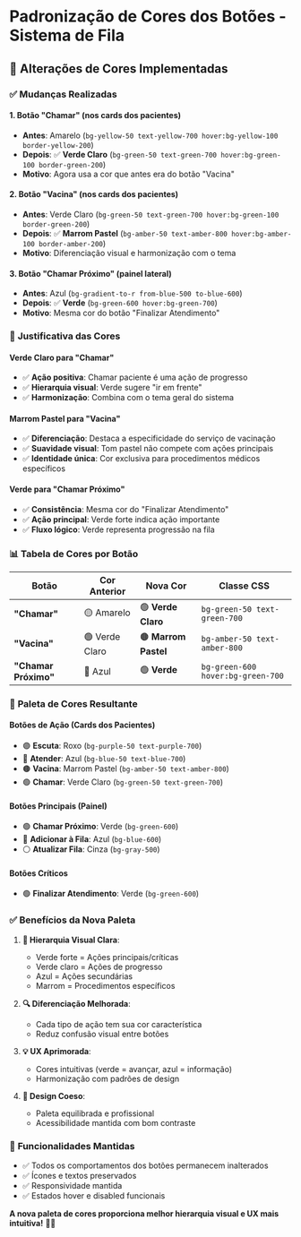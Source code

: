 # Padronização de Cores dos Botões - Sistema de Fila

## 🎨 Alterações de Cores Implementadas

### ✅ **Mudanças Realizadas**

#### 1. **Botão "Chamar" (nos cards dos pacientes)**
- **Antes**: Amarelo (`bg-yellow-50 text-yellow-700 hover:bg-yellow-100 border-yellow-200`)
- **Depois**: ✅ **Verde Claro** (`bg-green-50 text-green-700 hover:bg-green-100 border-green-200`)
- **Motivo**: Agora usa a cor que antes era do botão "Vacina"

#### 2. **Botão "Vacina" (nos cards dos pacientes)**
- **Antes**: Verde Claro (`bg-green-50 text-green-700 hover:bg-green-100 border-green-200`)
- **Depois**: ✅ **Marrom Pastel** (`bg-amber-50 text-amber-800 hover:bg-amber-100 border-amber-200`)
- **Motivo**: Diferenciação visual e harmonização com o tema

#### 3. **Botão "Chamar Próximo" (painel lateral)**
- **Antes**: Azul (`bg-gradient-to-r from-blue-500 to-blue-600`)
- **Depois**: ✅ **Verde** (`bg-green-600 hover:bg-green-700`)
- **Motivo**: Mesma cor do botão "Finalizar Atendimento"

### 🎯 **Justificativa das Cores**

#### **Verde Claro para "Chamar"**
- ✅ **Ação positiva**: Chamar paciente é uma ação de progresso
- ✅ **Hierarquia visual**: Verde sugere "ir em frente"
- ✅ **Harmonização**: Combina com o tema geral do sistema

#### **Marrom Pastel para "Vacina"**
- ✅ **Diferenciação**: Destaca a especificidade do serviço de vacinação
- ✅ **Suavidade visual**: Tom pastel não compete com ações principais
- ✅ **Identidade única**: Cor exclusiva para procedimentos médicos específicos

#### **Verde para "Chamar Próximo"**
- ✅ **Consistência**: Mesma cor do "Finalizar Atendimento"
- ✅ **Ação principal**: Verde forte indica ação importante
- ✅ **Fluxo lógico**: Verde representa progressão na fila

### 📊 **Tabela de Cores por Botão**

| Botão | Cor Anterior | Nova Cor | Classe CSS |
|-------|-------------|----------|------------|
| **"Chamar"** | 🟡 Amarelo | 🟢 **Verde Claro** | `bg-green-50 text-green-700` |
| **"Vacina"** | 🟢 Verde Claro | 🟤 **Marrom Pastel** | `bg-amber-50 text-amber-800` |
| **"Chamar Próximo"** | 🔵 Azul | 🟢 **Verde** | `bg-green-600 hover:bg-green-700` |

### 🎨 **Paleta de Cores Resultante**

#### **Botões de Ação (Cards dos Pacientes)**
- 🟣 **Escuta**: Roxo (`bg-purple-50 text-purple-700`)
- 🔵 **Atender**: Azul (`bg-blue-50 text-blue-700`)
- 🟤 **Vacina**: Marrom Pastel (`bg-amber-50 text-amber-800`)
- 🟢 **Chamar**: Verde Claro (`bg-green-50 text-green-700`)

#### **Botões Principais (Painel)**
- 🟢 **Chamar Próximo**: Verde (`bg-green-600`)
- 🔵 **Adicionar à Fila**: Azul (`bg-blue-600`)
- ⚪ **Atualizar Fila**: Cinza (`bg-gray-500`)

#### **Botões Críticos**
- 🟢 **Finalizar Atendimento**: Verde (`bg-green-600`)

### ✅ **Benefícios da Nova Paleta**

1. **🎯 Hierarquia Visual Clara**:
   - Verde forte = Ações principais/críticas
   - Verde claro = Ações de progresso
   - Azul = Ações secundárias
   - Marrom = Procedimentos específicos

2. **🔍 Diferenciação Melhorada**:
   - Cada tipo de ação tem sua cor característica
   - Reduz confusão visual entre botões

3. **💡 UX Aprimorada**:
   - Cores intuitivas (verde = avançar, azul = informação)
   - Harmonização com padrões de design

4. **🎨 Design Coeso**:
   - Paleta equilibrada e profissional
   - Acessibilidade mantida com bom contraste

### 🔄 **Funcionalidades Mantidas**
- ✅ Todos os comportamentos dos botões permanecem inalterados
- ✅ Ícones e textos preservados
- ✅ Responsividade mantida
- ✅ Estados hover e disabled funcionais

**A nova paleta de cores proporciona melhor hierarquia visual e UX mais intuitiva!** 🎨✨
